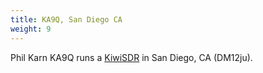 ```yaml
---
title: KA9Q, San Diego CA
weight: 9
---
```


Phil Karn KA9Q runs a [KiwiSDR] in San Diego, CA (DM12ju).

[KiwiSDR]:http://kiwisdr.ka9q.net:8073/
